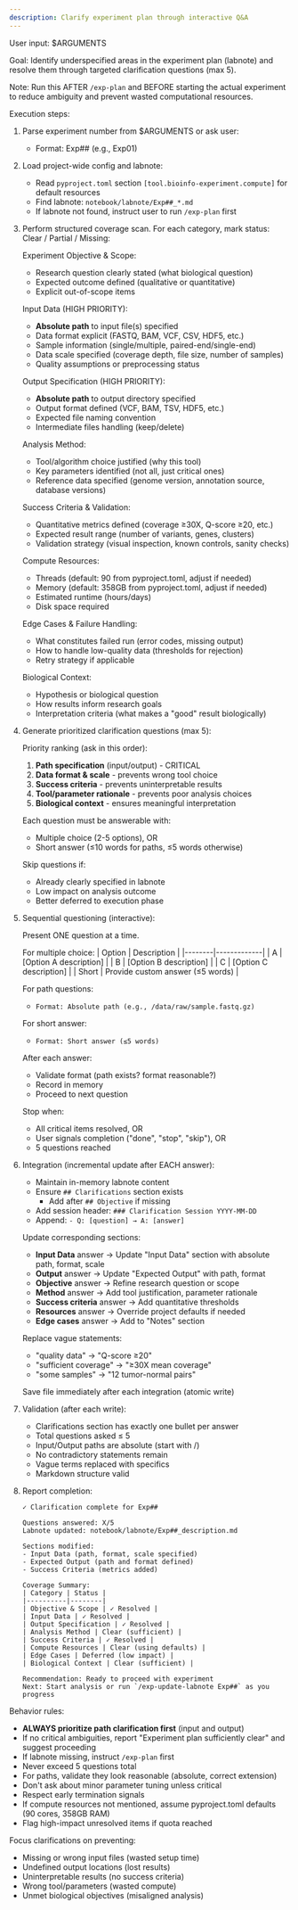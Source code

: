 ```yaml
---
description: Clarify experiment plan through interactive Q&A
---
```


User input: $ARGUMENTS

Goal: Identify underspecified areas in the experiment plan (labnote) and resolve them through targeted clarification questions (max 5).

Note: Run this AFTER `/exp-plan` and BEFORE starting the actual experiment to reduce ambiguity and prevent wasted computational resources.

Execution steps:

1. Parse experiment number from $ARGUMENTS or ask user:
   - Format: Exp## (e.g., Exp01)

2. Load project-wide config and labnote:
   - Read `pyproject.toml` section `[tool.bioinfo-experiment.compute]` for default resources
   - Find labnote: `notebook/labnote/Exp##_*.md`
   - If labnote not found, instruct user to run `/exp-plan` first

3. Perform structured coverage scan. For each category, mark status: Clear / Partial / Missing:

   Experiment Objective & Scope:
   - Research question clearly stated (what biological question)
   - Expected outcome defined (qualitative or quantitative)
   - Explicit out-of-scope items

   Input Data (HIGH PRIORITY):
   - **Absolute path** to input file(s) specified
   - Data format explicit (FASTQ, BAM, VCF, CSV, HDF5, etc.)
   - Sample information (single/multiple, paired-end/single-end)
   - Data scale specified (coverage depth, file size, number of samples)
   - Quality assumptions or preprocessing status

   Output Specification (HIGH PRIORITY):
   - **Absolute path** to output directory specified
   - Output format defined (VCF, BAM, TSV, HDF5, etc.)
   - Expected file naming convention
   - Intermediate files handling (keep/delete)

   Analysis Method:
   - Tool/algorithm choice justified (why this tool)
   - Key parameters identified (not all, just critical ones)
   - Reference data specified (genome version, annotation source, database versions)

   Success Criteria & Validation:
   - Quantitative metrics defined (coverage ≥30X, Q-score ≥20, etc.)
   - Expected result range (number of variants, genes, clusters)
   - Validation strategy (visual inspection, known controls, sanity checks)

   Compute Resources:
   - Threads (default: 90 from pyproject.toml, adjust if needed)
   - Memory (default: 358GB from pyproject.toml, adjust if needed)
   - Estimated runtime (hours/days)
   - Disk space required

   Edge Cases & Failure Handling:
   - What constitutes failed run (error codes, missing output)
   - How to handle low-quality data (thresholds for rejection)
   - Retry strategy if applicable

   Biological Context:
   - Hypothesis or biological question
   - How results inform research goals
   - Interpretation criteria (what makes a "good" result biologically)

4. Generate prioritized clarification questions (max 5):

   Priority ranking (ask in this order):
   1. **Path specification** (input/output) - CRITICAL
   2. **Data format & scale** - prevents wrong tool choice
   3. **Success criteria** - prevents uninterpretable results
   4. **Tool/parameter rationale** - prevents poor analysis choices
   5. **Biological context** - ensures meaningful interpretation

   Each question must be answerable with:
   - Multiple choice (2-5 options), OR
   - Short answer (≤10 words for paths, ≤5 words otherwise)

   Skip questions if:
   - Already clearly specified in labnote
   - Low impact on analysis outcome
   - Better deferred to execution phase

5. Sequential questioning (interactive):

   Present ONE question at a time.

   For multiple choice:
   | Option | Description |
   |--------|-------------|
   | A      | [Option A description] |
   | B      | [Option B description] |
   | C      | [Option C description] |
   | Short  | Provide custom answer (≤5 words) |

   For path questions:
   - `Format: Absolute path (e.g., /data/raw/sample.fastq.gz)`

   For short answer:
   - `Format: Short answer (≤5 words)`

   After each answer:
   - Validate format (path exists? format reasonable?)
   - Record in memory
   - Proceed to next question

   Stop when:
   - All critical items resolved, OR
   - User signals completion ("done", "stop", "skip"), OR
   - 5 questions reached

6. Integration (incremental update after EACH answer):

   - Maintain in-memory labnote content
   - Ensure `## Clarifications` section exists
     - Add after `## Objective` if missing
   - Add session header: `### Clarification Session YYYY-MM-DD`
   - Append: `- Q: [question] → A: [answer]`

   Update corresponding sections:
   - **Input Data** answer → Update "Input Data" section with absolute path, format, scale
   - **Output** answer → Update "Expected Output" with path, format
   - **Objective** answer → Refine research question or scope
   - **Method** answer → Add tool justification, parameter rationale
   - **Success criteria** answer → Add quantitative thresholds
   - **Resources** answer → Override project defaults if needed
   - **Edge cases** answer → Add to "Notes" section

   Replace vague statements:
   - "quality data" → "Q-score ≥20"
   - "sufficient coverage" → "≥30X mean coverage"
   - "some samples" → "12 tumor-normal pairs"

   Save file immediately after each integration (atomic write)

7. Validation (after each write):
   - Clarifications section has exactly one bullet per answer
   - Total questions asked ≤ 5
   - Input/Output paths are absolute (start with /)
   - No contradictory statements remain
   - Vague terms replaced with specifics
   - Markdown structure valid

8. Report completion:

   ```
   ✓ Clarification complete for Exp##

   Questions answered: X/5
   Labnote updated: notebook/labnote/Exp##_description.md

   Sections modified:
   - Input Data (path, format, scale specified)
   - Expected Output (path and format defined)
   - Success Criteria (metrics added)

   Coverage Summary:
   | Category | Status |
   |----------|--------|
   | Objective & Scope | ✓ Resolved |
   | Input Data | ✓ Resolved |
   | Output Specification | ✓ Resolved |
   | Analysis Method | Clear (sufficient) |
   | Success Criteria | ✓ Resolved |
   | Compute Resources | Clear (using defaults) |
   | Edge Cases | Deferred (low impact) |
   | Biological Context | Clear (sufficient) |

   Recommendation: Ready to proceed with experiment
   Next: Start analysis or run `/exp-update-labnote Exp##` as you progress
   ```

Behavior rules:

- **ALWAYS prioritize path clarification first** (input and output)
- If no critical ambiguities, report "Experiment plan sufficiently clear" and suggest proceeding
- If labnote missing, instruct `/exp-plan` first
- Never exceed 5 questions total
- For paths, validate they look reasonable (absolute, correct extension)
- Don't ask about minor parameter tuning unless critical
- Respect early termination signals
- If compute resources not mentioned, assume pyproject.toml defaults (90 cores, 358GB RAM)
- Flag high-impact unresolved items if quota reached

Focus clarifications on preventing:
- Missing or wrong input files (wasted setup time)
- Undefined output locations (lost results)
- Uninterpretable results (no success criteria)
- Wrong tool/parameters (wasted compute)
- Unmet biological objectives (misaligned analysis)

